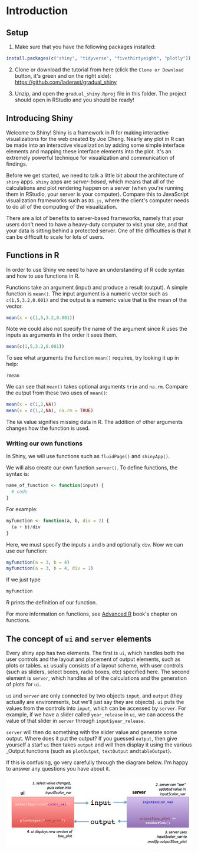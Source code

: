 # Introduction

## Setup

1) Make sure that you have the following packages installed:


```r
install.packages(c("shiny", "tidyverse", "fivethirtyeight", "plotly"))
```

2) Clone or download the tutorial from here (click the `Clone or Download` button, it's green and on the right side): https://github.com/laderast/gradual_shiny 

3) Unzip, and open the `gradual_shiny.Rproj` file in this folder. The project should open in RStudio and you should be ready!

## Introducing Shiny

Welcome to Shiny! Shiny is a framework in R for making interactive visualizations for the web created by Joe Cheng. Nearly any plot in R can be made into an interactive visualization by adding some simple interface elements and mapping these interface elements into the plot. It's an extremely powerful technique for visualization and communication of findings.

Before we get started, we need to talk a little bit about the architecture of `shiny` apps. `shiny` apps are *server-based*, which means that all of the calculations and plot rendering happen on a server (when you're running them in RStudio, your server is your computer). Compare this to JavaScript visualization frameworks such as `D3.js`, where the client's computer needs to do all of the computing of the visualization. 

There are a lot of benefits to server-based frameworks, namely that your users don't need to have a heavy-duty computer to visit your site, and that your data is sitting behind a protected server. One of the difficulties is that it can be difficult to scale for lots of users.

## Functions in R

In order to use Shiny we need to have an understanding of R code syntax and how to use functions in R.

Functions take an argument (input) and produce a result (output). A simple function is `mean()`. The input argument is a numeric vector such as `c(1,5,3.2,0.001)` and the output is a numeric value that is the mean of the vector.

```r
mean(x = c(1,5,3.2,0.001))
```

Note we could also not specify the name of the argument since R uses the inputs as arguments in the order it sees them.

```r
mean(c(1,5,3.2,0.001))
```

To see what arguments the function `mean()` requires, try looking it up in help:

```{r}
?mean
```

We can see that `mean()` takes optional arguments `trim` and `na.rm`. Compare the output from these two uses of `mean()`:

```r
mean(x = c(1,2,NA))
mean(x = c(1,2,NA), na.rm = TRUE)
```

The `NA` value signifies missing data in R. The addition of other arguments changes how the function is used.


### Writing our own functions

In Shiny, we will use functions such as `fluidPage()` and `shinyApp()`.

We will also create our own function `server()`. To define functions, the syntax is:

```r
name_of_function <- function(input) {
  # code
}
```

For example:

```r
myfunction <- function(a, b, div = 2) {
  (a + b)/div
}
```

Here, we must specify the inputs `a` and `b` and optionally `div`. Now we can use our function:

```r
myfunction(a = 3, b = 4)
myfunction(a = 3, b = 4, div = 1)
```

If we just type

```r
myfunction
```

R prints the definition of our function.

For more information on functions, see [Advanced R](http://adv-r.had.co.nz/Functions.html) book's chapter on functions.


## The concept of `ui` and `server` elements

Every shiny app has two elements. The first is `ui`, which handles both the user controls and the layout and placement of output elements, such as plots or tables. `ui` usually consists of a layout scheme, with user controls (such as sliders, select boxes, radio boxes, etc) specified here. The second element is `server`, which handles all of the calculations and the generation of plots for `ui`. 

`ui` and `server` are only connected by two objects `input`, and `output` (they actually are environments, but we'll just say they are objects). `ui` puts the values from the controls into `input`, which can be accessed by `server`. For example, if we have a slider called `year_release` in `ui`, we can access the value of that slider in `server` through `input$year_release`. 

`server` will then do something with the slider value and generate some output. Where does it put the output? If you guessed `output`, then give yourself a star! `ui` then takes `output` and will then display it using the various _Output functions (such as `plotOutput`, `textOutput` and`tableOutput`).

If this is confusing, go very carefully through the diagram below. I'm happy to answer any questions you have about it.

![*Basic shiny architecture*](img/shiny-architecture.png)
